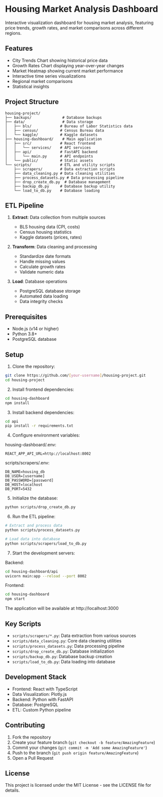 # Housing Market Analysis Dashboard

Interactive visualization dashboard for housing market analysis, featuring price trends, growth rates, and market comparisons across different regions.

## Features

- City Trends Chart showing historical price data
- Growth Rates Chart displaying year-over-year changes
- Market Heatmap showing current market performance
- Interactive time series visualizations
- Regional market comparisons
- Statistical insights

## Project Structure

```
housing-project/
├── backups/              # Database backups
├── data/                 # Data storage
│   ├── bls/             # Bureau of Labor Statistics data
│   ├── census/          # Census Bureau data
│   └── kaggle/          # Kaggle datasets
├── housing-dashboard/    # Main application
│   ├── src/             # React frontend
│   │   └── services/    # API services
│   ├── api/             # FastAPI backend
│   │   └── main.py      # API endpoints
│   └── public/          # Static assets
└── scripts/             # ETL and utility scripts
    ├── scrapers/        # Data extraction scripts
    ├── data_cleaning.py # Data cleaning utilities
    ├── process_datasets.py # Data processing pipeline
    ├── drop_create_db.py  # Database management
    ├── backup_db.py     # Database backup utility
    └── load_to_db.py    # Database loading
```

## ETL Pipeline

1. **Extract**: Data collection from multiple sources
   - BLS housing data (CPI, costs)
   - Census housing statistics
   - Kaggle datasets (prices, rates)

2. **Transform**: Data cleaning and processing
   - Standardize date formats
   - Handle missing values
   - Calculate growth rates
   - Validate numeric data

3. **Load**: Database operations
   - PostgreSQL database storage
   - Automated data loading
   - Data integrity checks

## Prerequisites

- Node.js (v14 or higher)
- Python 3.8+
- PostgreSQL database

## Setup

1. Clone the repository:
```bash
git clone https://github.com/[your-username]/housing-project.git
cd housing-project
```

2. Install frontend dependencies:
```bash
cd housing-dashboard
npm install
```

3. Install backend dependencies:
```bash
cd api
pip install -r requirements.txt
```

4. Configure environment variables:

housing-dashboard/.env:
```
REACT_APP_API_URL=http://localhost:8002
```

scripts/scrapers/.env:
```
DB_NAME=housing_db
DB_USER=[username]
DB_PASSWORD=[password]
DB_HOST=localhost
DB_PORT=5432
```

5. Initialize the database:
```bash
python scripts/drop_create_db.py
```

6. Run the ETL pipeline:
```bash
# Extract and process data
python scripts/process_datasets.py

# Load data into database
python scripts/scrapers/load_to_db.py
```

7. Start the development servers:

Backend:
```bash
cd housing-dashboard/api
uvicorn main:app --reload --port 8002
```

Frontend:
```bash
cd housing-dashboard
npm start
```

The application will be available at http://localhost:3000

## Key Scripts

- `scripts/scrapers/*.py`: Data extraction from various sources
- `scripts/data_cleaning.py`: Core data cleaning utilities
- `scripts/process_datasets.py`: Data processing pipeline
- `scripts/drop_create_db.py`: Database initialization
- `scripts/backup_db.py`: Database backup creation
- `scripts/load_to_db.py`: Data loading into database

## Development Stack

- Frontend: React with TypeScript
- Data Visualization: Plotly.js
- Backend: Python with FastAPI
- Database: PostgreSQL
- ETL: Custom Python pipeline

## Contributing

1. Fork the repository
2. Create your feature branch (`git checkout -b feature/AmazingFeature`)
3. Commit your changes (`git commit -m 'Add some AmazingFeature'`)
4. Push to the branch (`git push origin feature/AmazingFeature`)
5. Open a Pull Request

## License

This project is licensed under the MIT License - see the LICENSE file for details.
